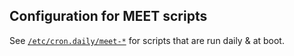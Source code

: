 ## Configuration for MEET scripts

See [`/etc/cron.daily/meet-*`][cron] for scripts that are run daily & at boot.

[cron]: https://github.com/meet/config-fatlab-ubuntu-precise/tree/master/etc/cron.daily
